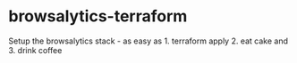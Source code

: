# browsalytics-terraform
Setup the browsalytics stack - as easy as 1. terraform apply 2. eat cake and 3. drink coffee 
